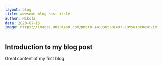 ```yaml
---
layout: blog
title: Awesome Blog Post Title
author: Nikola
date: 2020-07-15
image: https://images.unsplash.com/photo-1480365501497-199581be0e66?ixlib=rb-1.2.1&ixid=eyJhcHBfaWQiOjEyMDd9&auto=format&fit=crop&w=1950&q=80
---
```


## Introduction to my blog post

Great content of my first blog
